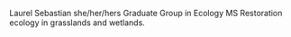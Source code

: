 Laurel Sebastian 
she/her/hers
Graduate Group in Ecology MS
Restoration ecology in grasslands and wetlands. 

